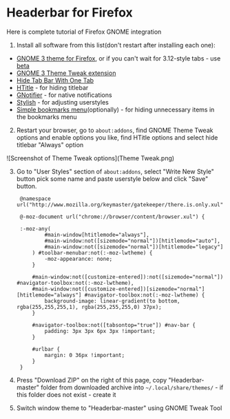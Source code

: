 # Headerbar for Firefox

Here is complete tutorial of Firefox GNOME integration

1. Install all software from this list(don't restart after installing each one):
 * [GNOME 3 theme for Firefox](https://addons.mozilla.org/firefox/addon/adwaita/), or if you can't wait for 3.12-style tabs - use [beta](https://github.com/gnome-integration-team/firefox-gnome/issues/241)
 * [GNOME 3 Theme Tweak extension](https://addons.mozilla.org/firefox/addon/gnome-theme-tweak/)
 * [Hide Tab Bar With One Tab](https://addons.mozilla.org/en-US/firefox/addon/hide-tab-bar-with-one-tab/)
 * [HTitle](https://addons.mozilla.org/firefox/addon/htitle/) - for hiding titlebar
 * [GNotifier](https://addons.mozilla.org/firefox/addon/gnotifier/) - for native notifications
 * [Stylish](https://addons.mozilla.org/firefox/addon/stylish/) - for adjusting userstyles
 * [Simple bookmarks menu](https://addons.mozilla.org/firefox/addon/simple-bookmarks-menu/)(optionally) - for hiding unnecessary items in the bookmarks menu

2. Restart your browser, go to <code>about:addons</code>, find GNOME Theme Tweak options and enable options you like, find HTitle options and select hide titlebar "Always" option

![Screenshot of Theme Tweak options](Theme Tweak.png)

3. Go to "User Styles" section of <code>about:addons</code>, select "Write New Style" button pick some name and paste userstyle below and click "Save" button.

        @namespace url("http://www.mozilla.org/keymaster/gatekeeper/there.is.only.xul");
        
        @-moz-document url("chrome://browser/content/browser.xul") {
        
        :-moz-any(
                #main-window[htitlemode="always"],
                #main-window:not([sizemode="normal"])[htitlemode="auto"],
                #main-window:not([sizemode="normal"])[htitlemode="legacy"]
            ) #toolbar-menubar:not(:-moz-lwtheme) {
                -moz-appearance: none;
            }
        
            #main-window:not([customize-entered]):not([sizemode="normal"]) #navigator-toolbox:not(:-moz-lwtheme),
            #main-window:not([customize-entered])[sizemode="normal"][htitlemode="always"] #navigator-toolbox:not(:-moz-lwtheme) {
                background-image: linear-gradient(to bottom, rgba(255,255,255,1), rgba(255,255,255,0) 37px);
            }
        
            #navigator-toolbox:not([tabsontop="true"]) #nav-bar {
                padding: 3px 3px 6px 3px !important;
            }
        
            #urlbar {
                margin: 0 36px !important;
            }
        }

4. Press "Download ZIP" on the right of this page, copy "Headerbar-master" folder from downloaded archive into <code>~/.local/share/themes/</code> - if this folder does not exist - create it

5. Switch window theme to "Headerbar-master" using GNOME Tweak Tool
